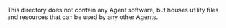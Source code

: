 This directory does not contain any Agent software, but houses utility files and resources that can be used by any other Agents.